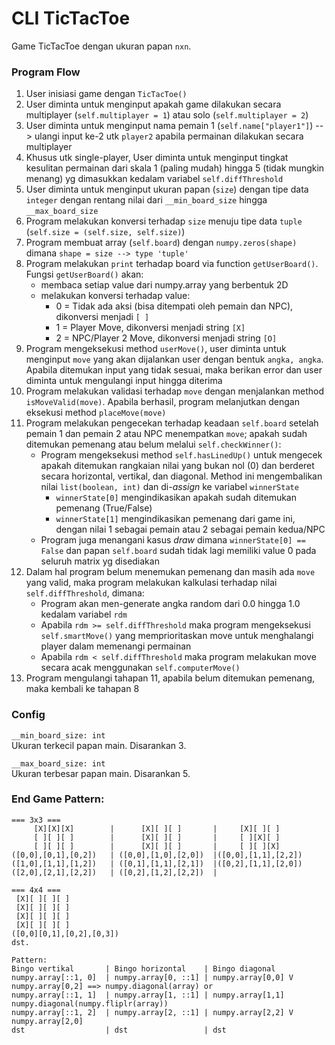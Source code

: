 # CLI TicTacToe

Game TicTacToe dengan ukuran papan `nxn`.

### Program Flow
1. User inisiasi game dengan `TicTacToe()`
2. User diminta untuk menginput apakah game dilakukan secara multiplayer (`self.multiplayer = 1`) atau solo (`self.multiplayer = 2`) 
3. User diminta untuk menginput nama pemain 1 (`self.name["player1"]`) --> ulangi input ke-2 utk `player2` apabila permainan dilakukan secara multiplayer
3. Khusus utk single-player, User diminta untuk menginput tingkat kesulitan permainan dari skala 1 (paling mudah) hingga 5 (tidak mungkin menang) yg dimasukkan kedalam variabel `self.diffThreshold`
4. User diminta untuk menginput ukuran papan (`size`) dengan tipe data `integer` dengan rentang nilai dari `__min_board_size` hingga `__max_board_size`
5. Program melakukan konversi terhadap `size` menuju tipe data `tuple` (`self.size = (self.size, self.size)`)
6. Program membuat array (`self.board`) dengan `numpy.zeros(shape)` dimana `shape = size --> type 'tuple'`
7. Program melakukan `print` terhadap board via function `getUserBoard()`. Fungsi `getUserBoard()` akan:
    * membaca setiap value dari numpy.array yang berbentuk 2D
    * melakukan konversi terhadap value:
        - 0 = Tidak ada aksi (bisa ditempati oleh pemain dan NPC), dikonversi menjadi `[ ]`
        - 1 = Player Move, dikonversi menjadi string `[X]`
        - 2 = NPC/Player 2 Move, dikonversi menjadi string `[O]`
8. Program mengeksekusi method `userMove()`, user diminta untuk menginput `move` yang akan dijalankan user dengan bentuk `angka, angka`. Apabila ditemukan input yang tidak sesuai, maka berikan error dan user diminta untuk mengulangi input hingga diterima
9. Program melakukan validasi terhadap `move` dengan menjalankan method `isMoveValid(move)`. Apabila berhasil, program melanjutkan dengan eksekusi method `placeMove(move)` 
10. Program melakukan pengecekan terhadap keadaan `self.board` setelah pemain 1 dan pemain 2 atau NPC menempatkan `move`; apakah sudah ditemukan pemenang atau belum melalui `self.checkWinner()`:
    * Program mengeksekusi method `self.hasLinedUp()` untuk mengecek apakah ditemukan rangkaian nilai yang bukan nol (0) dan berderet secara horizontal, vertikal, dan diagonal. Method ini mengembalikan nilai `list(boolean, int)` dan di-_assign_ ke variabel `winnerState`
        * `winnerState[0]` mengindikasikan apakah sudah ditemukan pemenang (True/False)
        * `winnerState[1]` mengindikasikan pemenang dari game ini, dengan nilai 1 sebagai pemain atau 2 sebagai pemain kedua/NPC
    * Program juga menangani kasus _draw_ dimana `winnerState[0] == False` dan papan `self.board` sudah tidak lagi memiliki value 0 pada seluruh matrix yg disediakan 
11. Dalam hal program belum menemukan pemenang dan masih ada `move` yang valid, maka program melakukan kalkulasi terhadap nilai `self.diffThreshold`, dimana:
    * Program akan men-generate angka random dari 0.0 hingga 1.0 kedalam variabel `rdm`
    * Apabila `rdm >= self.diffThreshold` maka program mengeksekusi `self.smartMove()` yang memprioritaskan move untuk menghalangi player dalam memenangi permainan
    * Apabila `rdm < self.diffThreshold` maka program melakukan move secara acak menggunakan `self.computerMove()`
12. Program mengulangi tahapan 11, apabila belum ditemukan pemenang, maka kembali ke tahapan 8


### Config
`__min_board_size: int` <br>
Ukuran terkecil papan main. Disarankan 3.

`__max_board_size: int` <br>
Ukuran terbesar papan main. Disarankan 5.

### End Game Pattern:

```
=== 3x3 ===
     [X][X][X]        |      [X][ ][ ]       |     [X][ ][ ]
     [ ][ ][ ]        |      [X][ ][ ]       |     [ ][X][ ]
     [ ][ ][ ]        |      [X][ ][ ]       |     [ ][ ][X]
([0,0],[0,1],[0,2])   | ([0,0],[1,0],[2,0])  |([0,0],[1,1],[2,2])
([1,0],[1,1],[1,2])   | ([0,1],[1,1],[2,1])  |([0,2],[1,1],[2,0])
([2,0],[2,1],[2,2])   | ([0,2],[1,2],[2,2])  |

=== 4x4 ===
 [X][ ][ ][ ]
 [X][ ][ ][ ]
 [X][ ][ ][ ]
 [X][ ][ ][ ]
([0,0][0,1],[0,2],[0,3])
dst.

Pattern:
Bingo vertikal       | Bingo horizontal    | Bingo diagonal
numpy.array[::1, 0]  | numpy.array[0, ::1] | numpy.array[0,0] V numpy.array[0,2] ==> numpy.diagonal(array) or 
numpy.array[::1, 1]  | numpy.array[1, ::1] | numpy.array[1,1]                        numpy.diagonal(numpy.fliplr(array))
numpy.array[::1, 2]  | numpy.array[2, ::1] | numpy.array[2,2] V numpy.array[2,0]
dst                  | dst                 | dst
```
